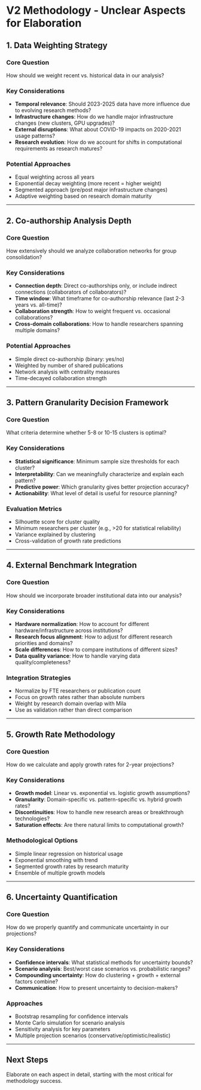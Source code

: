 # V2 Methodology - Unclear Aspects for Elaboration

## 1. Data Weighting Strategy

### Core Question
How should we weight recent vs. historical data in our analysis?

### Key Considerations
- **Temporal relevance**: Should 2023-2025 data have more influence due to evolving research methods?
- **Infrastructure changes**: How do we handle major infrastructure changes (new clusters, GPU upgrades)?
- **External disruptions**: What about COVID-19 impacts on 2020-2021 usage patterns?
- **Research evolution**: How do we account for shifts in computational requirements as research matures?

### Potential Approaches
- Equal weighting across all years
- Exponential decay weighting (more recent = higher weight)
- Segmented approach (pre/post major infrastructure changes)
- Adaptive weighting based on research domain maturity

---

## 2. Co-authorship Analysis Depth

### Core Question
How extensively should we analyze collaboration networks for group consolidation?

### Key Considerations
- **Connection depth**: Direct co-authorships only, or include indirect connections (collaborators of collaborators)?
- **Time window**: What timeframe for co-authorship relevance (last 2-3 years vs. all-time)?
- **Collaboration strength**: How to weight frequent vs. occasional collaborations?
- **Cross-domain collaborations**: How to handle researchers spanning multiple domains?

### Potential Approaches
- Simple direct co-authorship (binary: yes/no)
- Weighted by number of shared publications
- Network analysis with centrality measures
- Time-decayed collaboration strength

---

## 3. Pattern Granularity Decision Framework

### Core Question
What criteria determine whether 5-8 or 10-15 clusters is optimal?

### Key Considerations
- **Statistical significance**: Minimum sample size thresholds for each cluster?
- **Interpretability**: Can we meaningfully characterize and explain each pattern?
- **Predictive power**: Which granularity gives better projection accuracy?
- **Actionability**: What level of detail is useful for resource planning?

### Evaluation Metrics
- Silhouette score for cluster quality
- Minimum researchers per cluster (e.g., >20 for statistical reliability)
- Variance explained by clustering
- Cross-validation of growth rate predictions

---

## 4. External Benchmark Integration

### Core Question
How should we incorporate broader institutional data into our analysis?

### Key Considerations
- **Hardware normalization**: How to account for different hardware/infrastructure across institutions?
- **Research focus alignment**: How to adjust for different research priorities and domains?
- **Scale differences**: How to compare institutions of different sizes?
- **Data quality variance**: How to handle varying data quality/completeness?

### Integration Strategies
- Normalize by FTE researchers or publication count
- Focus on growth rates rather than absolute numbers
- Weight by research domain overlap with Mila
- Use as validation rather than direct comparison

---

## 5. Growth Rate Methodology

### Core Question
How do we calculate and apply growth rates for 2-year projections?

### Key Considerations
- **Growth model**: Linear vs. exponential vs. logistic growth assumptions?
- **Granularity**: Domain-specific vs. pattern-specific vs. hybrid growth rates?
- **Discontinuities**: How to handle new research areas or breakthrough technologies?
- **Saturation effects**: Are there natural limits to computational growth?

### Methodological Options
- Simple linear regression on historical usage
- Exponential smoothing with trend
- Segmented growth rates by research maturity
- Ensemble of multiple growth models

---

## 6. Uncertainty Quantification

### Core Question
How do we properly quantify and communicate uncertainty in our projections?

### Key Considerations
- **Confidence intervals**: What statistical methods for uncertainty bounds?
- **Scenario analysis**: Best/worst case scenarios vs. probabilistic ranges?
- **Compounding uncertainty**: How do clustering + growth + external factors combine?
- **Communication**: How to present uncertainty to decision-makers?

### Approaches
- Bootstrap resampling for confidence intervals
- Monte Carlo simulation for scenario analysis
- Sensitivity analysis for key parameters
- Multiple projection scenarios (conservative/optimistic/realistic)

---

## Next Steps
Elaborate on each aspect in detail, starting with the most critical for methodology success.
